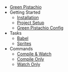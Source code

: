 * [Green Pistachio](/)
* Getting Started
  * [Installation](installation.md)
  * [Project Setup](project-setup.md)
  * [Green Pistachio Config](green-pistachio-config.md)
* Tasks
  * [Babel](task-babel.md)
  * [Sprites](task-sprites.md)
* Commands
  * [Compile & Watch](command-compile-watch.md)
  * [Compile Only](command-compile.md)
  * [Watch Only](command-watch.md)
